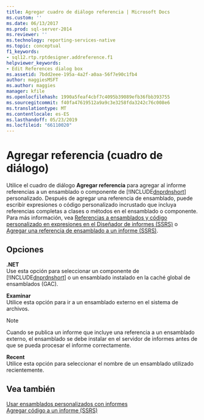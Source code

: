 ```yaml
---
title: Agregar cuadro de diálogo referencia | Microsoft Docs
ms.custom: ''
ms.date: 06/13/2017
ms.prod: sql-server-2014
ms.reviewer: ''
ms.technology: reporting-services-native
ms.topic: conceptual
f1_keywords:
- sql12.rtp.rptdesigner.addreference.f1
helpviewer_keywords:
- Edit References dialog box
ms.assetid: 7bdd2eee-195a-4a2f-a0aa-56f7e90c1fb4
author: maggiesMSFT
ms.author: maggies
manager: kfile
ms.openlocfilehash: 1990a5feaf4cbf7c4095b39089efb36fbb393755
ms.sourcegitcommit: f40fa47619512a9a9c3e3258fda3242c76c008e6
ms.translationtype: MT
ms.contentlocale: es-ES
ms.lasthandoff: 05/23/2019
ms.locfileid: "66110020"
---
```

# <a name="add-reference-dialog-box"></a>Agregar referencia (cuadro de diálogo)
  Utilice el cuadro de diálogo **Agregar referencia** para agregar al informe referencias a un ensamblado o componente de [!INCLUDE[dnprdnshort](../includes/dnprdnshort-md.md)] personalizado. Después de agregar una referencia de ensamblado, puede escribir expresiones o código personalizado incrustado que incluya referencias completas a clases o métodos en el ensamblado o componente. Para más información, vea [Referencias a ensamblados y código personalizado en expresiones en el Diseñador de informes &#40;SSRS&#41;](report-design/custom-code-and-assembly-references-in-expressions-in-report-designer-ssrs.md) o [Agregar una referencia de ensamblado a un informe &#40;SSRS&#41;](report-design/add-an-assembly-reference-to-a-report-ssrs.md).  
  
## <a name="options"></a>Opciones  
 **.NET**  
 Use esta opción para seleccionar un componente de [!INCLUDE[dnprdnshort](../includes/dnprdnshort-md.md)] o un ensamblado instalado en la caché global de ensamblados (GAC).  
  
 **Examinar**  
 Utilice esta opción para ir a un ensamblado externo en el sistema de archivos.  
  
> [!NOTE]  
>  Cuando se publica un informe que incluye una referencia a un ensamblado externo, el ensamblado se debe instalar en el servidor de informes antes de que se pueda procesar el informe correctamente.  
  
 **Recent**  
 Utilice esta opción para seleccionar el nombre de un ensamblado utilizado recientemente.  
  
## <a name="see-also"></a>Vea también  
 [Usar ensamblados personalizados con informes](custom-assemblies/using-custom-assemblies-with-reports.md)   
 [Agregar código a un informe &#40;SSRS&#41;](report-design/add-code-to-a-report-ssrs.md)  
  
  
